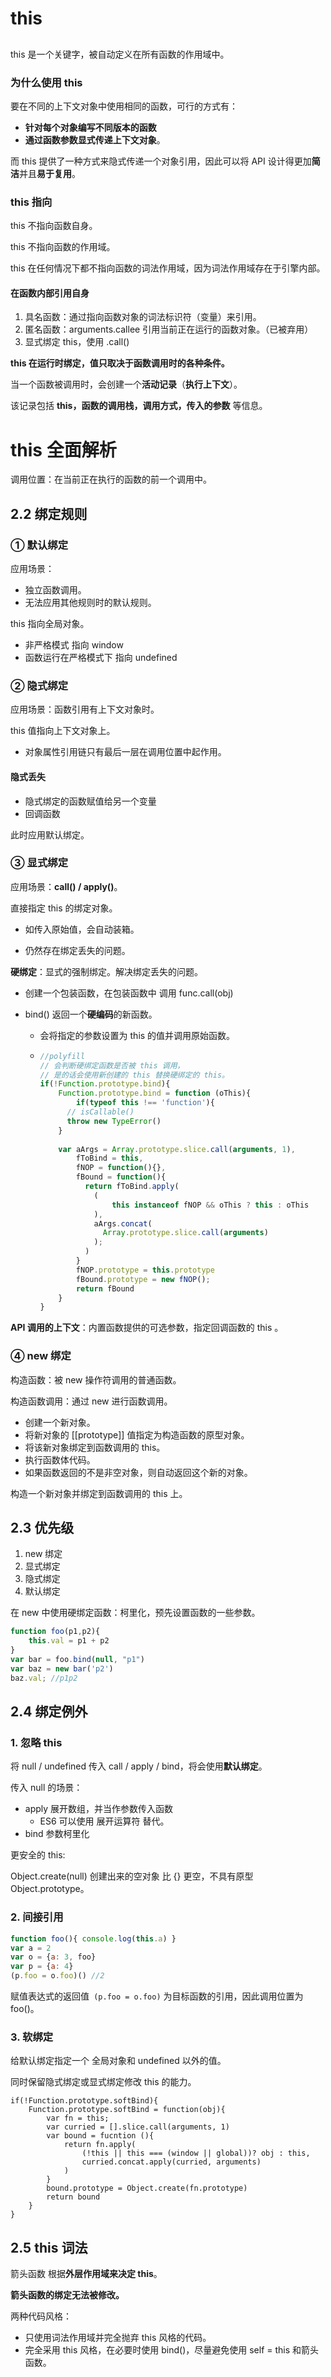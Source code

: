 # this

##

this 是一个关键字，被自动定义在所有函数的作用域中。

### 为什么使用 this

要在不同的上下文对象中使用相同的函数，可行的方式有：

- **针对每个对象编写不同版本的函数** 
- **通过函数参数显式传递上下文对象**。

而 this 提供了一种方式来隐式传递一个对象引用，因此可以将 API 设计得更加**简洁**并且**易于复用**。

### this 指向

this 不指向函数自身。

this 不指向函数的作用域。

this 在任何情况下都不指向函数的词法作用域，因为词法作用域存在于引擎内部。

#### 在函数内部引用自身

1. 具名函数：通过指向函数对象的词法标识符（变量）来引用。
2. 匿名函数：arguments.callee 引用当前正在运行的函数对象。（已被弃用）
3. 显式绑定 this，使用 .call()



**this 在运行时绑定，值只取决于函数调用时的各种条件。**

当一个函数被调用时，会创建一个**活动记录**（**执行上下文**）。

该记录包括 **this，函数的调用栈，调用方式，传入的参数** 等信息。



# this 全面解析

调用位置：在当前正在执行的函数的前一个调用中。

## 2.2 绑定规则

### ① 默认绑定

应用场景：

- 独立函数调用。
- 无法应用其他规则时的默认规则。

this 指向全局对象。

- 非严格模式 指向 window
- 函数运行在严格模式下 指向 undefined

### ② 隐式绑定

应用场景：函数引用有上下文对象时。

this 值指向上下文对象上。

- 对象属性引用链只有最后一层在调用位置中起作用。

#### 隐式丢失

- 隐式绑定的函数赋值给另一个变量
- 回调函数

此时应用默认绑定。

### ③ 显式绑定

应用场景：**call() / apply()**。

直接指定 this 的绑定对象。

- 如传入原始值，会自动装箱。

- 仍然存在绑定丢失的问题。

**硬绑定**：显式的强制绑定。解决绑定丢失的问题。

- 创建一个包装函数，在包装函数中 调用 func.call(obj)

- bind() 返回一个**硬编码**的新函数。

  - 会将指定的参数设置为 this 的值并调用原始函数。

  - ```js
    //polyfill
    // 会判断硬绑定函数是否被 this 调用，
    // 是的话会使用新创建的 this 替换硬绑定的 this。
    if(!Function.prototype.bind){
    	Function.prototype.bind = function (oThis){
    		if(typeof this !== 'function'){
          // isCallable()
          throw new TypeError()
        }
        
        var aArgs = Array.prototype.slice.call(arguments, 1),
            fToBind = this,
            fNOP = function(){},
            fBound = function(){
              return fToBind.apply(
                (
                	this instanceof fNOP && oThis ? this : oThis
              	),
                aArgs.concat(
                  Array.prototype.slice.call(arguments)
                );
              )
            }
        	fNOP.prototype = this.prototype
        	fBound.prototype = new fNOP();
        	return fBound
    	}
    }
    ```

    

**API 调用的上下文**：内置函数提供的可选参数，指定回调函数的 this 。

### ④ new 绑定

构造函数：被 new 操作符调用的普通函数。

构造函数调用：通过 new 进行函数调用。

- 创建一个新对象。
- 将新对象的 [[prototype]] 值指定为构造函数的原型对象。
- 将该新对象绑定到函数调用的 this。
- 执行函数体代码。
- 如果函数返回的不是非空对象，则自动返回这个新的对象。

构造一个新对象并绑定到函数调用的 this 上。



## 2.3 优先级

1. new 绑定
2. 显式绑定
3. 隐式绑定
4. 默认绑定

在 new 中使用硬绑定函数：柯里化，预先设置函数的一些参数。

```js
function foo(p1,p2){
	this.val = p1 + p2
}
var bar = foo.bind(null, "p1")
var baz = new bar('p2')
baz.val; //p1p2
```

## 2.4 绑定例外

### 1. 忽略 this

将 null / undefined 传入 call / apply / bind，将会使用**默认绑定**。

传入 null 的场景：

- apply 展开数组，并当作参数传入函数
  - ES6 可以使用 展开运算符 替代。
- bind 参数柯里化

更安全的 this:

Object.create(null) 创建出来的空对象 比 {} 更空，不具有原型 Object.prototype。

### 2. 间接引用

```js
function foo(){	console.log(this.a) }
var a = 2
var o = {a: 3, foo}
var p = {a: 4}
(p.foo = o.foo)() //2
```

赋值表达式的返回值` (p.foo = o.foo)` 为目标函数的引用，因此调用位置为 foo()。

### 3. 软绑定

给默认绑定指定一个 全局对象和 undefined 以外的值。

同时保留隐式绑定或显式绑定修改 this 的能力。

```
if(!Function.prototype.softBind){
	Function.prototype.softBind = function(obj){
		var fn = this;
		var curried = [].slice.call(arguments, 1)
		var bound = fucntion (){
			return fn.apply(
				(!this || this === (window || global))? obj : this,
				curried.concat.apply(curried, arguments)
			)
		}
		bound.prototype = Object.create(fn.prototype)
		return bound
	}
}
```

## 2.5 this 词法

箭头函数 根据**外层作用域来决定 this**。

**箭头函数的绑定无法被修改。**

两种代码风格：

- 只使用词法作用域并完全抛弃 this 风格的代码。
- 完全采用 this 风格，在必要时使用 bind()，尽量避免使用 self = this 和箭头函数。

